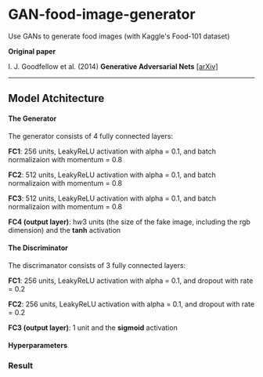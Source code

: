 # GAN-food-image-generator
Use GANs to generate food images (with Kaggle's Food-101 dataset)


**Original paper**

I. J. Goodfellow et al. (2014) **Generative Adversarial Nets** [[arXiv]](https://arxiv.org/abs/1406.2661)

---
## Model Atchitecture

#### The Generator

The generator consists of 4 fully connected layers:

**FC1**: 256 units, LeakyReLU activation with alpha = 0.1, and batch normalizaion with momentum = 0.8

**FC2**: 512 units, LeakyReLU activation with alpha = 0.1, and batch normalizaion with momentum = 0.8

**FC3**: 512 units, LeakyReLU activation with alpha = 0.1, and batch normalizaion with momentum = 0.8

**FC4 (output layer)**: h*w*3 units (the size of the fake image, including the rgb dimension) and the **tanh** activation


#### The Discriminator

The discrimanator consists of 3 fully connected layers:

**FC1**: 256 units, LeakyReLU activation with alpha = 0.1, and dropout with rate = 0.2

**FC2**: 256 units, LeakyReLU activation with alpha = 0.1, and dropout with rate = 0.2

**FC3 (output layer)**: 1 unit and the **sigmoid** activation

#### Hyperparameters


### Result

